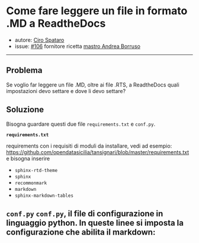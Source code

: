 # Come fare leggere un file in formato .MD a ReadtheDocs

* autore: [Ciro Spataro](https://twitter.com/cirospat)
* issue: [#106](https://github.com/opendatasicilia/tansignari/issues/106) fornitore ricetta [mastro Andrea Borruso](https://twitter.com/aborruso?lang=it)

---

## Problema

Se voglio far leggere un file .MD, oltre ai file .RTS, a ReadtheDocs quali impostazioni devo settare e dove li devo settare?

## Soluzione

Bisogna guardare questi due file `requirements.txt` e `conf.py`.

**`requirements.txt`**

requirements con i requisiti di moduli da installare, vedi ad esempio: https://github.com/opendatasicilia/tansignari/blob/master/requirements.txt e bisogna inserire
- `sphinx-rtd-theme` 
- `sphinx` 
- `recommonmark` 
- `markdown`  
- `sphinx-markdown-tables` 


**`conf.py`**
`conf.py`, il file di configurazione in linguaggio python. In queste linee si imposta la configurazione che abilita il markdown:
- 
